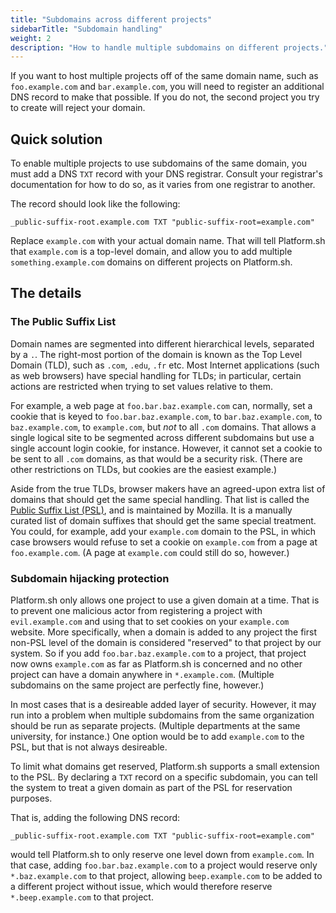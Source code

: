 ```yaml
---
title: "Subdomains across different projects"
sidebarTitle: "Subdomain handling"
weight: 2
description: "How to handle multiple subdomains on different projects."
---
```


If you want to host multiple projects off of the same domain name, such as `foo.example.com` and `bar.example.com`, you will need to register an additional DNS record to make that possible.  If you do not, the second project you try to create will reject your domain.

## Quick solution

To enable multiple projects to use subdomains of the same domain, you must add a DNS `TXT` record with your DNS registrar.  Consult your registrar's documentation for how to do so, as it varies from one registrar to another.

The record should look like the following:

```
_public-suffix-root.example.com TXT "public-suffix-root=example.com"
```

Replace `example.com` with your actual domain name.  That will tell Platform.sh that `example.com` is a top-level domain, and allow you to add multiple `something.example.com` domains on different projects on Platform.sh.

## The details

### The Public Suffix List

Domain names are segmented into different hierarchical levels, separated by a `.`.  The right-most portion of the domain is known as the Top Level Domain (TLD), such as `.com`, `.edu`, `.fr` etc.  Most Internet applications (such as web browsers) have special handling for TLDs; in particular, certain actions are restricted when trying to set values relative to them.

For example, a web page at `foo.bar.baz.example.com` can, normally, set a cookie that is keyed to `foo.bar.baz.example.com`, to `bar.baz.example.com`, to `baz.example.com`, to `example.com`, but *not* to all `.com` domains.  That allows a single logical site to be segmented across different subdomains but use a single account login cookie, for instance.  However, it cannot set a cookie to be sent to all `.com` domains, as that would be a security risk.  (There are other restrictions on TLDs, but cookies are the easiest example.)

Aside from the true TLDs, browser makers have an agreed-upon extra list of domains that should get the same special handling.  That list is called the [Public Suffix List (PSL)](https://publicsuffix.org/), and is maintained by Mozilla.  It is a manually curated list of domain suffixes that should get the same special treatment.  You could, for example, add your `example.com` domain to the PSL, in which case browsers would refuse to set a cookie on `example.com` from a page at `foo.example.com`.  (A page at `example.com` could still do so, however.)

### Subdomain hijacking protection

Platform.sh only allows one project to use a given domain at a time.  That is to prevent one malicious actor from registering a project with `evil.example.com` and using that to set cookies on your `example.com` website.  More specifically, when a domain is added to any project the first non-PSL level of the domain is considered "reserved" to that project by our system.  So if you add `foo.bar.baz.example.com` to a project, that project now owns `example.com` as far as Platform.sh is concerned and no other project can have a domain anywhere in `*.example.com`.  (Multiple subdomains on the same project are perfectly fine, however.)

In most cases that is a desireable added layer of security.  However, it may run into a problem when multiple subdomains from the same organization should be run as separate projects.  (Multiple departments at the same university, for instance.)  One option would be to add `example.com` to the PSL, but that is not always desireable.

To limit what domains get reserved, Platform.sh supports a small extension to the PSL.  By declaring a `TXT` record on a specific subdomain, you can tell the system to treat a given domain as part of the PSL for reservation purposes.

That is, adding the following DNS record:

```
_public-suffix-root.example.com TXT "public-suffix-root=example.com"
```

would tell Platform.sh to only reserve one level down from `example.com`.  In that case, adding `foo.bar.baz.example.com` to a project would reserve only `*.baz.example.com` to that project, allowing `beep.example.com` to be added to a different project without issue, which would therefore reserve `*.beep.example.com` to that project.
